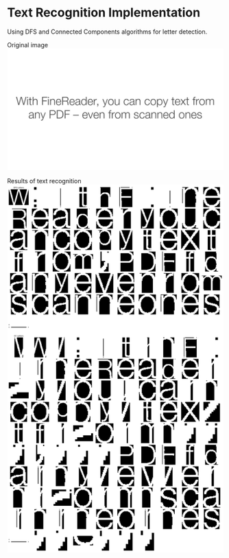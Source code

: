 # **Text Recognition Implementation** 
Using DFS and Connected Components algorithms for letter detection.

Original image
![maxresdefault.jpg](testing_images/maxresdefault.jpg)

Results of text recognition
![text_recognition_results2.png](outputs/text_recognition_results2.png)